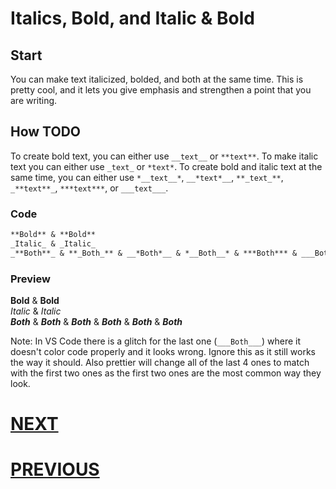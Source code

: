 # Italics, Bold, and Italic & Bold

## Start

You can make text italicized, bolded, and both at the same time. This is pretty cool, and it lets you give emphasis and strengthen a point that you are writing.

## How TODO

To create bold text, you can either use `__text__` or `**text**`. To make italic text you can either use `_text_` or `*text*`. To create bold and italic text at the same time, you can either use `*__text__*`, `__*text*__`, `**_text_**`, `_**text**_`, `***text***`, or `___text___`.

### Code

```markdown
**Bold** & **Bold**
_Italic_ & _Italic_
_**Both**_ & **_Both_** & __*Both*__ & *__Both__* & ***Both*** & ___Both___
```

### Preview

**Bold** & **Bold** \
_Italic_ & _Italic_ \
_**Both**_ & **_Both_** & __*Both*__ & *__Both__* & ***Both*** & ___Both___

Note: In VS Code there is a glitch for the last one (`___Both___`) where it doesn't color code properly and it looks wrong. Ignore this as it still works the way it should. Also prettier will change all of the last 4 ones to match with the first two ones as the first two ones are the most common way they look.

# [NEXT]()

# [PREVIOUS](1.%20Headings.md)